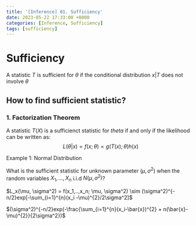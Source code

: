 ```yaml
---
title: '[Inference] 01. Sufficiency'
date: 2023-05-22 17:33:00 +0000
categories: [Inference, Sufficiency]
tags: [sufficiency]
---
```


# Sufficiency

A statistic $T$ is sufficient for $\theta$ if the conditional distribution $x|T$ does not involve $\theta$


## How to find sufficient statistic? 
### 1. Factorization Theorem

A statistic $T(X)$ is a sufficienct statistic for $theta$ if and only if the likelihood can be written as:
$$L(\theta|x) = f(x;\theta) = g(T(x);\theta)h(x)$$

Example 1: Normal Distribution

What is the sufficient statistic for unknown parameter $(\mu, \sigma^2)$ when the random variables $X_1, ..., X_n$ i.i.d $N(\mu, \sigma^2)$?

$L_x(\mu, \sigma^2) = f(x_1,..,x_n; \mu, \sigma^2) \sim (\sigma^2)^{-n/2}exp[-\sum_{i=1}^{n}(x_i -\mu)^{2}/2\sigma^2]$

$(\sigma^2)^{-n/2}exp(-\frac{\sum_{i=1}^{n}(x_i-\bar{x})^{2} + n(\bar{x}-\mu)^{2}}{2\sigma^2})$
